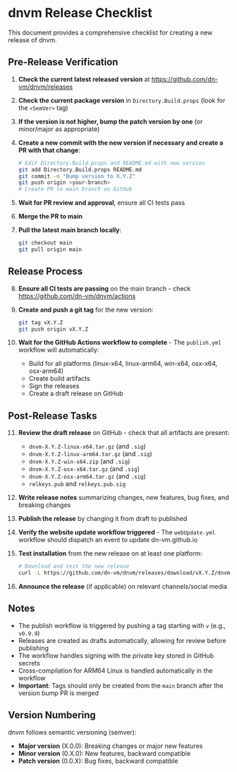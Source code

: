 # dnvm Release Checklist

This document provides a comprehensive checklist for creating a new release of dnvm.

## Pre-Release Verification

1. **Check the current latest released version** at https://github.com/dn-vm/dnvm/releases

2. **Check the current package version** in `Directory.Build.props` (look for the `<SemVer>` tag)

3. **If the version is not higher, bump the patch version by one** (or minor/major as appropriate)

4. **Create a new commit with the new version if necessary and create a PR with that change**:
   ```bash
   # Edit Directory.Build.props and README.md with new version
   git add Directory.Build.props README.md
   git commit -m "Bump version to X.Y.Z"
   git push origin <your-branch>
   # Create PR to main branch on GitHub
   ```

5. **Wait for PR review and approval**, ensure all CI tests pass

6. **Merge the PR to main**

7. **Pull the latest main branch locally**:
   ```bash
   git checkout main
   git pull origin main
   ```

## Release Process

8. **Ensure all CI tests are passing** on the main branch - check https://github.com/dn-vm/dnvm/actions

9. **Create and push a git tag** for the new version:
   ```bash
   git tag vX.Y.Z
   git push origin vX.Y.Z
   ```

10. **Wait for the GitHub Actions workflow to complete** - The `publish.yml` workflow will automatically:
    - Build for all platforms (linux-x64, linux-arm64, win-x64, osx-x64, osx-arm64)
    - Create build artifacts
    - Sign the releases
    - Create a draft release on GitHub

## Post-Release Tasks

11. **Review the draft release** on GitHub - check that all artifacts are present:
    - `dnvm-X.Y.Z-linux-x64.tar.gz` (and `.sig`)
    - `dnvm-X.Y.Z-linux-arm64.tar.gz` (and `.sig`)
    - `dnvm-X.Y.Z-win-x64.zip` (and `.sig`)
    - `dnvm-X.Y.Z-osx-x64.tar.gz` (and `.sig`)
    - `dnvm-X.Y.Z-osx-arm64.tar.gz` (and `.sig`)
    - `relkeys.pub` and `relkeys.pub.sig`

12. **Write release notes** summarizing changes, new features, bug fixes, and breaking changes

13. **Publish the release** by changing it from draft to published

14. **Verify the website update workflow triggered** - The `webUpdate.yml` workflow should dispatch an event to update dn-vm.github.io

15. **Test installation** from the new release on at least one platform:
    ```bash
    # Download and test the new release
    curl -L https://github.com/dn-vm/dnvm/releases/download/vX.Y.Z/dnvm-X.Y.Z-<platform>.tar.gz -o dnvm.tar.gz
    ```

16. **Announce the release** (if applicable) on relevant channels/social media

## Notes

- The publish workflow is triggered by pushing a tag starting with `v` (e.g., `v0.9.9`)
- Releases are created as drafts automatically, allowing for review before publishing
- The workflow handles signing with the private key stored in GitHub secrets
- Cross-compilation for ARM64 Linux is handled automatically in the workflow
- **Important**: Tags should only be created from the `main` branch after the version bump PR is merged

## Version Numbering

dnvm follows semantic versioning (semver):
- **Major version** (X.0.0): Breaking changes or major new features
- **Minor version** (0.X.0): New features, backward compatible
- **Patch version** (0.0.X): Bug fixes, backward compatible
